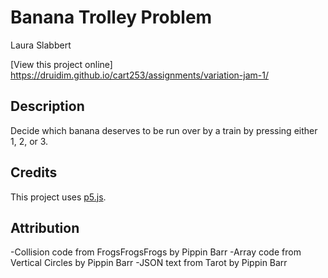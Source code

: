 # Banana Trolley Problem

Laura Slabbert

[View this project online] https://druidim.github.io/cart253/assignments/variation-jam-1/

## Description

Decide which banana deserves to be run over by a train by pressing either 1, 2, or 3.

## Credits

This project uses [p5.js](https://p5js.org).

## Attribution

-Collision code from FrogsFrogsFrogs by Pippin Barr
-Array code from Vertical Circles by Pippin Barr
-JSON text from Tarot by Pippin Barr
